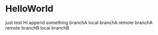 # HelloWorld
just test
Hi append something
branchA
local branchA
remote branchA
remote branchB
local branchB
